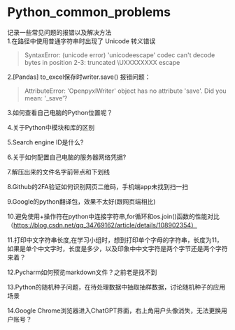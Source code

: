 # Python_common_problems
记录一些常见问题的报错以及解决方法  
1.在路径中使用普通字符串时出现了 Unicode 转义错误
> SyntaxError: (unicode error) 'unicodeescape' codec can't decode bytes in position 2-3: truncated \UXXXXXXXX escape

2.[Pandas] to_excel保存时writer.save() 报错问题：  
> AttributeError: 'OpenpyxlWriter' object has no attribute 'save'. Did you mean: '_save'?

3.如何查看自己电脑的Python位置呢？

4.关于Python中模块和库的区别

5.Search engine ID是什么?

6.关于如何配置自己电脑的服务器网络凭据?

7.解压出来的文件名字前带点和下划线

8.Github的2FA验证如何识别网页二维码，手机端app未找到扫一扫

9.Google的python翻译包，效果不太好(跟网页端相比)

10.避免使用+操作符在python中连接字符串,for循环和os.join()函数的性能对比（https://blog.csdn.net/qq_34769162/article/details/108902354）

11.打印中文字符串长度,在学习小组时，想到打印单个字母的字符串，长度为11，如果是单个中文字时，长度是多少，以及印象中中文字符是两个字节还是两个字符来着？

12.Pycharm如何预览markdown文件？之前老是找不到

13.Python的随机种子问题，在待处理数据中抽取抽样数据，讨论随机种子的应用场景

14.Google Chrome浏览器进入ChatGPT界面，右上角用户头像消失，无法更换用户账号？
